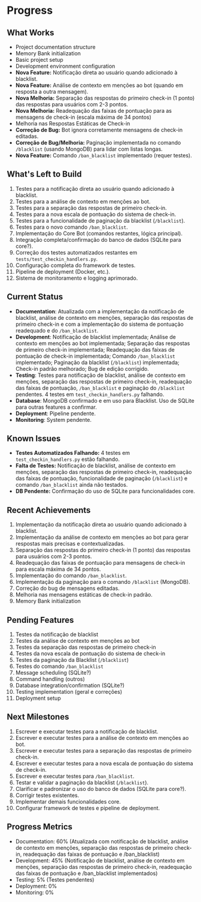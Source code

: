 # Progress

## What Works
- Project documentation structure
- Memory Bank initialization
- Basic project setup
- Development environment configuration
- **Nova Feature:** Notificação direta ao usuário quando adicionado à blacklist.
- **Nova Feature:** Análise de contexto em menções ao bot (quando em resposta a outra mensagem).
- **Nova Melhoria:** Separação das respostas do primeiro check-in (1 ponto) das respostas para usuários com 2-3 pontos.
- **Nova Melhoria:** Readequação das faixas de pontuação para as mensagens de check-in (escala máxima de 34 pontos)
- Melhoria nas Respostas Estáticas de Check-in
- **Correção de Bug:** Bot ignora corretamente mensagens de check-in editadas.
- **Correção de Bug/Melhoria:** Paginação implementada no comando `/blacklist` (usando MongoDB) para lidar com listas longas.
- **Nova Feature:** Comando `/ban_blacklist` implementado (requer testes).

## What's Left to Build
1. Testes para a notificação direta ao usuário quando adicionado à blacklist.
2. Testes para a análise de contexto em menções ao bot.
3. Testes para a separação das respostas de primeiro check-in.
4. Testes para a nova escala de pontuação do sistema de check-in.
5. Testes para a funcionalidade de paginação da blacklist (`/blacklist`).
6. Testes para o novo comando `/ban_blacklist`.
7. Implementação do Core Bot (comandos restantes, lógica principal).
8. Integração completa/confirmação do banco de dados (SQLite para core?).
9. Correção dos testes automatizados restantes em `tests/test_checkin_handlers.py`.
10. Configuração completa do framework de testes.
11. Pipeline de deployment (Docker, etc.).
12. Sistema de monitoramento e logging aprimorado.

## Current Status
- **Documentation**: Atualizada com a implementação da notificação de blacklist, análise de contexto em menções, separação das respostas de primeiro check-in e com a implementação do sistema de pontuação readequado e do `/ban_blacklist`.
- **Development**: Notificação de blacklist implementada; Análise de contexto em menções ao bot implementada; Separação das respostas de primeiro check-in implementada; Readequação das faixas de pontuação de check-in implementada; Comando `/ban_blacklist` implementado; Paginação da blacklist (`/blacklist`) implementada; Check-in padrão melhorado; Bug de edição corrigido.
- **Testing**: Testes para notificação de blacklist, análise de contexto em menções, separação das respostas de primeiro check-in, readequação das faixas de pontuação, `/ban_blacklist` e paginação do `/blacklist` pendentes. 4 testes em `test_checkin_handlers.py` falhando.
- **Database**: MongoDB confirmado e em uso para Blacklist. Uso de SQLite para outras features a confirmar.
- **Deployment**: Pipeline pendente.
- **Monitoring**: System pendente.

## Known Issues
- **Testes Automatizados Falhando:** 4 testes em `test_checkin_handlers.py` estão falhando.
- **Falta de Testes:** Notificação de blacklist, análise de contexto em menções, separação das respostas de primeiro check-in, readequação das faixas de pontuação, funcionalidade de paginação (`/blacklist`) e comando `/ban_blacklist` ainda não testados.
- **DB Pendente:** Confirmação do uso de SQLite para funcionalidades core.

## Recent Achievements
1. Implementação da notificação direta ao usuário quando adicionado à blacklist.
2. Implementação da análise de contexto em menções ao bot para gerar respostas mais precisas e contextualizadas.
3. Separação das respostas do primeiro check-in (1 ponto) das respostas para usuários com 2-3 pontos.
4. Readequação das faixas de pontuação para mensagens de check-in para escala máxima de 34 pontos.
5. Implementação do comando `/ban_blacklist`.
6. Implementação da paginação para o comando `/blacklist` (MongoDB).
7. Correção do bug de mensagens editadas.
8. Melhoria nas mensagens estáticas de check-in padrão.
9. Memory Bank initialization

## Pending Features
1. Testes da notificação de blacklist
2. Testes da análise de contexto em menções ao bot
3. Testes da separação das respostas de primeiro check-in
4. Testes da nova escala de pontuação do sistema de check-in
5. Testes da paginação da Blacklist (`/blacklist`)
6. Testes do comando `/ban_blacklist`
7. Message scheduling (SQLite?)
8. Command handling (outros)
9. Database integration/confirmation (SQLite?)
10. Testing implementation (geral e correções)
11. Deployment setup

## Next Milestones
1. Escrever e executar testes para a notificação de blacklist.
2. Escrever e executar testes para a análise de contexto em menções ao bot.
3. Escrever e executar testes para a separação das respostas de primeiro check-in.
4. Escrever e executar testes para a nova escala de pontuação do sistema de check-in.
5. Escrever e executar testes para `/ban_blacklist`.
6. Testar e validar a paginação da blacklist (`/blacklist`).
7. Clarificar e padronizar o uso do banco de dados (SQLite para core?).
8. Corrigir testes existentes.
9. Implementar demais funcionalidades core.
10. Configurar framework de testes e pipeline de deployment.

## Progress Metrics
- Documentation: 60% (Atualizada com notificação de blacklist, análise de contexto em menções, separação das respostas de primeiro check-in, readequação das faixas de pontuação e /ban_blacklist)
- Development: 45% (Notificação de blacklist, análise de contexto em menções, separação das respostas de primeiro check-in, readequação das faixas de pontuação e /ban_blacklist implementados)
- Testing: 5% (Testes pendentes)
- Deployment: 0%
- Monitoring: 0% 